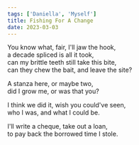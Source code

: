 ```yaml
---  
tags: ['Daniella', 'Myself']  
title: Fishing For A Change  
date: 2023-03-03  
---
```


You know what, fair, I'll jaw the hook,  
a decade spliced is all it took,  
can my brittle teeth still take this bite,  
can they chew the bait, and leave the site?

A stanza here, or maybe two,  
did I grow me, or was that you?

I think we did it, wish you could've seen,  
who I was, and what I could be.

I'll write a cheque, take out a loan,  
to pay back the borrowed time I stole.  
